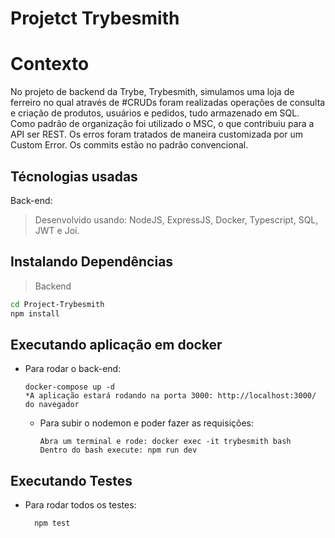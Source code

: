 # Projetct Trybesmith
# Contexto
No projeto de backend da Trybe, Trybesmith, simulamos uma loja de ferreiro no qual através de #CRUDs foram realizadas operações de consulta e criação de produtos, usuários e pedidos, tudo armazenado em SQL. Como padrão de organização foi utilizado o MSC, o que contribuiu para a API ser REST. Os erros foram tratados de maneira customizada por um Custom Error. Os commits estão no padrão convencional.

## Técnologias usadas
Back-end:
> Desenvolvido usando: NodeJS, ExpressJS, Docker, Typescript, SQL, JWT e Joi.
## Instalando Dependências
> Backend
```bash
cd Project-Trybesmith
npm install
``` 
## Executando aplicação em docker
* Para rodar o back-end:
  ```
  docker-compose up -d
  *A aplicação estará rodando na porta 3000: http://localhost:3000/ do navegador
  ```
  * Para subir o nodemon e poder fazer as requisições:
    ```
    Abra um terminal e rode: docker exec -it trybesmith bash
    Dentro do bash execute: npm run dev  
    ```
## Executando Testes
* Para rodar todos os testes:
  ```
    npm test
  ```

